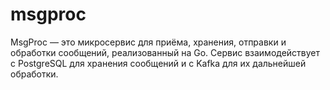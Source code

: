 # msgproc
MsgProc — это микросервис для приёма, хранения, отправки и обработки сообщений, реализованный на Go. Сервис взаимодействует с PostgreSQL для хранения сообщений и с Kafka для их дальнейшей обработки.
